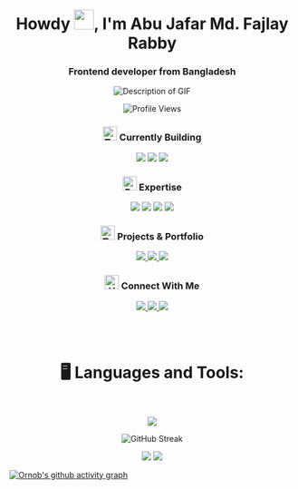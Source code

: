 
<h1 align="center">Howdy <img src="https://media.giphy.com/media/hvRJCLFzcasrR4ia7z/giphy.gif" width="35">, I'm Abu Jafar Md. Fajlay Rabby</h1>
<h3 align="center">Frontend developer from Bangladesh</h3>

<p align="center">
  <img src="https://user-images.githubusercontent.com/74038190/212750672-2f3f2b50-c84f-4ed8-a60a-849ae69ff9df.gif" alt="Description of GIF">
</p>


<p align="center">
  <img src="https://komarev.com/ghpvc/?username=ornobaadi&label=Profile%20views&color=6e5494&style=for-the-badge" alt="Profile Views" />
</p>

<h3 align="center">
  <img src="https://raw.githubusercontent.com/Tarikul-Islam-Anik/Animated-Fluent-Emojis/master/Emojis/Objects/Hammer%20and%20Wrench.png" alt="Tools" width="25" height="25"/> Currently Building
</h3>

<p align="center">
  <a href="#"><img src="https://img.shields.io/badge/Next.js-black?style=for-the-badge&logo=next.js&logoColor=white"/></a>
  <a href="#"><img src="https://img.shields.io/badge/TypeScript-3178C6?style=for-the-badge&logo=typescript&logoColor=white"/></a>
  <a href="#"><img src="https://img.shields.io/badge/shadcn/ui-000?style=for-the-badge&logo=shadcnui&logoColor=white"/></a>
</p>

<h3 align="center">
  <img src="https://raw.githubusercontent.com/Tarikul-Islam-Anik/Animated-Fluent-Emojis/master/Emojis/Objects/Briefcase.png" alt="Briefcase" width="25" height="25"/> Expertise
</h3>

<p align="center">
  <a href="#"><img src="https://img.shields.io/badge/Frontend_Development-6e5494?style=for-the-badge"/></a>
  <a href="#"><img src="https://img.shields.io/badge/Tailwind_Customization-26c6da?style=for-the-badge"/></a>
  <a href="#"><img src="https://img.shields.io/badge/Responsive_Design-133337?style=for-the-badge"/></a>
  <a href="#"><img src="https://img.shields.io/badge/React_Patterns-61DAFB?style=for-the-badge"/></a>
</p>

<h3 align="center">
  <img src="https://raw.githubusercontent.com/Tarikul-Islam-Anik/Animated-Fluent-Emojis/master/Emojis/Objects/Round%20Pushpin.png" alt="Target" width="25" height="25"/> Projects & Portfolio
</h3>

<p align="center">
  <a href="https://github.com/ornobaadi?tab=repositories">
    <img src="https://custom-icon-badges.demolab.com/badge/-My%20Repos-blue?style=for-the-badge&logoColor=white&logo=repo"/>
  </a>
  <a href="https://ornobaadi-1.web.app/">
    <img src="https://custom-icon-badges.demolab.com/badge/-Portfolio-purple?style=for-the-badge&logoColor=white&logo=browser"/>
  </a>
  <a href="https://drive.google.com/file/d/1I2idnDbK-85X6lnULvrorhA2ZYGrHFXj/view">
    <img src="https://custom-icon-badges.demolab.com/badge/-Resume-white?style=for-the-badge&logoColor=black&logo=download"/>
  </a>
</p>

<h3 align="center">
  <img src="https://raw.githubusercontent.com/Tarikul-Islam-Anik/Animated-Fluent-Emojis/master/Emojis/Hand%20gestures/Handshake.png" alt="Handshake" width="25" height="25"/> Connect With Me
</h3>

<p align="center">
  <a href="mailto:aadi4789@gmail.com">
    <img src="https://img.shields.io/badge/Gmail-D14836?style=for-the-badge&logo=gmail&logoColor=white"/>
  </a>
  <a href="https://www.linkedin.com/in/ornobaadi">
    <img src="https://img.shields.io/badge/LinkedIn-0077B5?style=for-the-badge&logo=linkedin&logoColor=white"/>
  </a>
  <a href="tel:+8801974716063">
    <img src="https://img.shields.io/badge/Call%20Me-25D366?style=for-the-badge&logo=whatsapp&logoColor=white"/>
  </a>
</p>
 <br>
 <br>

<div align="center">
  
# 🖥️ Languages and Tools:
<br>
</div>

<p align="center">
  <a href="https://skillicons.dev">
    <img src="https://skillicons.dev/icons?i=html,css,tailwind,js,react,figma,git,firebase,mongodb,express,nodejs,nextjs,ts,vercel&perline=7" />
  </a>
</p>

<div align="center">
  
![GitHub Streak](https://codebucks-readme-streak-stats-self-hosted.vercel.app?user=ornobaadi&theme=github-dark)

</div>

<div align="center">
  
![](http://github-profile-summary-cards.vercel.app/api/cards/repos-per-language?username=ornobaadi&theme=2077)
![](http://github-profile-summary-cards.vercel.app/api/cards/productive-time?username=ornobaadi&theme=github_dark&utcOffset=8)

</div>

[![Ornob's github activity graph](https://github-readme-activity-graph.vercel.app/graph?username=ornobaadi&theme=github-compact)](https://github.com/ashutosh00710/github-readme-activity-graph)



